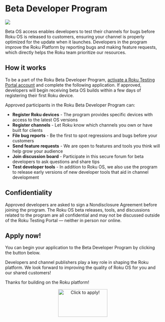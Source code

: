 # Beta Developer Program

![](https://roku-developer-home-ghost-staging.s3.amazonaws.com/2016/Sep/YmV0YV9kZXZlbG9wZXJfcHJvZ3JhbV8xMDI0eDI0OC0xNDc0NTc2MDA3NDgz.png)

Beta OS access enables developers to test their channels for bugs before Roku OS is released to customers, ensuring your channel is properly optimized for the update when it launches. Developers in the program improve the Roku Platform by reporting bugs and making feature requests, which directly helps the Roku team prioritize our resources.

## How it works

To be a part of the Roku Beta Developer Program, [activate a Roku Testing Portal account](https://rokutestingportal.centercode.com/callout/?callid=C3D70CF78CBB41C5906C7838A41F24BE) and complete the following application. If approved, developers will begin receiving beta OS builds within a few days of registering their first Roku device.

Approved participants in the Roku Beta Developer Program can:

* **Register Roku devices** - The program provides specific devices with access to the latest OS versions
* **Register channels** - Let Roku know which channels you own or have built for clients
* **File bug reports** - Be the first to spot regressions and bugs before your customers
* **Send feature requests** - We are open to features and tools you think will help grow your audience
* **Join discussion board** - Participate in this secure forum for beta developers to ask questions and share tips
* **Test developer tools** - In addition to Roku OS, we also use the program to release early versions of new developer tools that aid in channel development

## Confidentiality

Approved developers are asked to sign a Nondisclosure Agreement before joining the program. The Roku OS beta releases, tools, and discussions related to the program are all confidential and may not be discussed outside of the Roku Testing Portal — neither in person nor online.

## Apply now!

You can begin your application to the Beta Developer Program by clicking the button below.

Developers and channel publishers play a key role in shaping the Roku platform. We look forward to improving the quality of Roku OS for you and our shared customers!

Thanks for building on the Roku platform!

<p align="center"><a href="https://rokutestingportal.centercode.com/callout/?callid=C3D70CF78CBB41C5906C7838A41F24BE" target="_blank"><img class="aligncenter wp-image-1535 size-full" src="https://roku-developer-home-ghost-staging.s3.amazonaws.com/2016/Sep/QXBwbHlfTm93X2J1dHRvbl8xLTE0NzQ1NzY0MzE3NTU=.png" alt="Click to apply!" width="160" height="90"></a></p>
